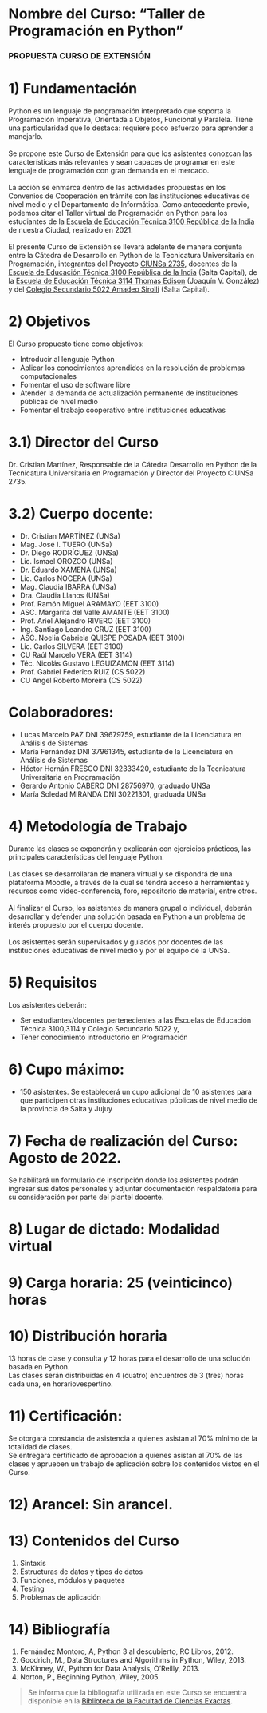 # Nombre del Curso: “Taller de Programación en Python”
### PROPUESTA CURSO DE EXTENSIÓN
# 1) Fundamentación
Python es un lenguaje de programación interpretado que soporta la Programación Imperativa, Orientada a Objetos, Funcional y Paralela. Tiene una particularidad que lo destaca: requiere poco esfuerzo para aprender a manejarlo.<br><br> 
Se propone este Curso de Extensión para que los asistentes conozcan las características más relevantes y sean capaces de programar en este lenguaje de programación con gran demanda en el mercado.<br><br>
La acción se enmarca dentro de las actividades propuestas en los Convenios de Cooperación en trámite con las instituciones educativas de nivel medio y el Departamento de Informática. Como antecedente previo, podemos citar el Taller virtual de Programación en Python para los estudiantes de la [Escuela de Educación Técnica 3100 República de la India](https://tecnicadelaindia.edu.ar/) de nuestra Ciudad, realizado en 2021.<br><br>
El presente Curso de Extensión se llevará adelante de manera conjunta entre la Cátedra de Desarrollo en Python de la Tecnicatura Universitaria en Programación, integrantes del Proyecto [CIUNSa 2735](http://ci.unsa.edu.ar/), docentes de la [Escuela de Educación Técnica 3100 República de la India](https://tecnicadelaindia.edu.ar/) (Salta Capital), de la [Escuela de Educación Técnica 3114 Thomas Edison](https://www.facebook.com/eet3114/) (Joaquín V. González) y del [Colegio Secundario 5022 Amadeo Sirolli](https://www.facebook.com/Colegio5022) (Salta Capital).

# 2) Objetivos
El Curso propuesto tiene como objetivos:
- Introducir al lenguaje Python
- Aplicar los conocimientos aprendidos en la resolución de problemas computacionales
- Fomentar el uso de software libre
- Atender la demanda de actualización permanente de instituciones públicas de nivel medio
- Fomentar el trabajo cooperativo entre instituciones educativas

# 3.1) Director del Curso
Dr. Cristian Martínez, Responsable de la Cátedra Desarrollo en Python de la Tecnicatura Universitaria en Programación y Director del Proyecto CIUNSa 2735.

# 3.2) Cuerpo docente:
- Dr. Cristian MARTÍNEZ (UNSa)
- Mag. José I. TUERO (UNSa)
- Dr. Diego RODRÍGUEZ (UNSa)
- Lic. Ismael OROZCO (UNSa)
- Dr. Eduardo XAMENA (UNSa)
- Lic. Carlos NOCERA (UNSa)
- Mag. Claudia IBARRA (UNSa)
- Dra. Claudia Llanos (UNSa)
- Prof. Ramón Miguel ARAMAYO (EET 3100)
- ASC. Margarita del Valle AMANTE (EET 3100)
- Prof. Ariel Alejandro RIVERO (EET 3100)
- Ing. Santiago Leandro CRUZ (EET 3100)
- ASC. Noelia Gabriela QUISPE POSADA (EET 3100)
- Lic. Carlos SILVERA (EET 3100)
- CU Raúl Marcelo VERA (EET 3114)
- Téc. Nicolás Gustavo LEGUIZAMON (EET 3114)
- Prof. Gabriel Federico RUIZ (CS 5022)
- CU Angel Roberto Moreira (CS 5022)

# Colaboradores:
- Lucas Marcelo PAZ DNI 39679759, estudiante de la Licenciatura en Análisis de Sistemas
- María Fernández DNI 37961345, estudiante de la Licenciatura en Análisis de Sistemas
- Héctor Hernán FRESCO DNI 32333420, estudiante de la Tecnicatura Universitaria en Programación
- Gerardo Antonio CABERO DNI 28756970, graduado UNSa
- María Soledad MIRANDA DNI 30221301, graduada UNSa

# 4) Metodología de Trabajo
Durante las clases se expondrán y explicarán con ejercicios prácticos, las principales características del lenguaje Python. <br><br>
Las clases se desarrollarán de manera virtual y se dispondrá de una plataforma Moodle, a través de la cual se tendrá acceso a herramientas y recursos como video-conferencia, foro, repositorio de material, entre otros.<br><br>
Al finalizar el Curso, los asistentes de manera grupal o individual, deberán desarrollar y defender una solución basada en Python a un problema de interés propuesto por el cuerpo docente.<br><br>
Los asistentes serán supervisados y guiados por docentes de las instituciones educativas de nivel medio y por el equipo de la UNSa.<br>

# 5) Requisitos
Los asistentes deberán:
- Ser estudiantes/docentes pertenecientes a las Escuelas de Educación Técnica 3100,3114 y Colegio Secundario 5022 y,
- Tener conocimiento introductorio en Programación

# 6) Cupo máximo: 
- 150 asistentes.
Se establecerá un cupo adicional de 10 asistentes para que participen otras instituciones educativas públicas de nivel medio de la provincia de Salta y Jujuy

# 7) Fecha de realización del Curso: Agosto de 2022.
Se habilitará un formulario de inscripción donde los asistentes podrán ingresar sus datos personales y adjuntar documentación respaldatoria para su consideración por parte del plantel docente.

# 8) Lugar de dictado: Modalidad virtual

# 9) Carga horaria: 25 (veinticinco) horas

# 10) Distribución horaria
13 horas de clase y consulta y 12 horas para el desarrollo de una solución basada en Python.<br>
Las clases serán distribuidas en 4 (cuatro) encuentros de 3 (tres) horas cada una, en horariovespertino.

# 11) Certificación: 
Se otorgará constancia de asistencia a quienes asistan al 70% mínimo de la totalidad de clases. <br>
Se entregará certificado de aprobación a quienes asistan al 70% de las clases y aprueben un trabajo de aplicación sobre los contenidos vistos en el Curso.

# 12) Arancel: Sin arancel.

# 13) Contenidos del Curso
1. Sintaxis
2. Estructuras de datos y tipos de datos
3. Funciones, módulos y paquetes
4. Testing
5. Problemas de aplicación

# 14) Bibliografía
1. Fernández Montoro, A, Python 3 al descubierto, RC Libros, 2012.
2. Goodrich, M., Data Structures and Algorithms in Python, Wiley, 2013.
3. McKinney, W., Python for Data Analysis, O’Reilly, 2013.
4. Norton, P., Beginning Python, Wiley, 2005.
> Se informa que la bibliografía utilizada en este Curso se encuentra disponible en la [Biblioteca de la Facultad de Ciencias Exactas](http://bibexa.unsa.edu.ar/).
